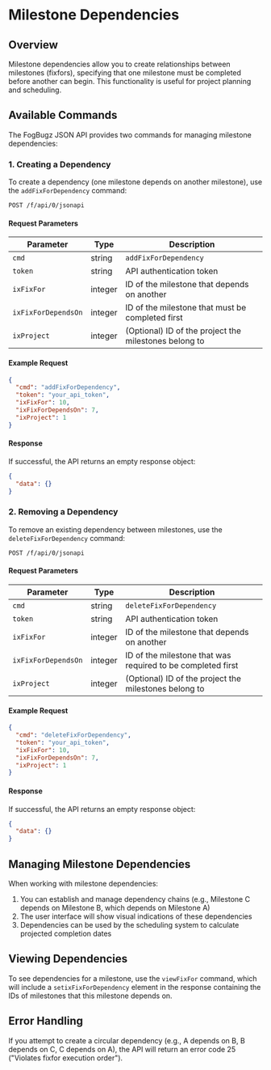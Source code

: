 # Milestone Dependencies

## Overview

Milestone dependencies allow you to create relationships between milestones (fixfors), specifying that one milestone must be completed before another can begin. This functionality is useful for project planning and scheduling.

## Available Commands

The FogBugz JSON API provides two commands for managing milestone dependencies:

### 1. Creating a Dependency

To create a dependency (one milestone depends on another milestone), use the `addFixForDependency` command:

```
POST /f/api/0/jsonapi
```

#### Request Parameters

| Parameter | Type | Description |
|-----------|------|-------------|
| `cmd` | string | `addFixForDependency` |
| `token` | string | API authentication token |
| `ixFixFor` | integer | ID of the milestone that depends on another |
| `ixFixForDependsOn` | integer | ID of the milestone that must be completed first |
| `ixProject` | integer | (Optional) ID of the project the milestones belong to |

#### Example Request

```json
{
  "cmd": "addFixForDependency",
  "token": "your_api_token",
  "ixFixFor": 10,
  "ixFixForDependsOn": 7,
  "ixProject": 1
}
```

#### Response

If successful, the API returns an empty response object:

```json
{
  "data": {}
}
```

### 2. Removing a Dependency

To remove an existing dependency between milestones, use the `deleteFixForDependency` command:

```
POST /f/api/0/jsonapi
```

#### Request Parameters

| Parameter | Type | Description |
|-----------|------|-------------|
| `cmd` | string | `deleteFixForDependency` |
| `token` | string | API authentication token |
| `ixFixFor` | integer | ID of the milestone that depends on another |
| `ixFixForDependsOn` | integer | ID of the milestone that was required to be completed first |
| `ixProject` | integer | (Optional) ID of the project the milestones belong to |

#### Example Request

```json
{
  "cmd": "deleteFixForDependency",
  "token": "your_api_token",
  "ixFixFor": 10,
  "ixFixForDependsOn": 7,
  "ixProject": 1
}
```

#### Response

If successful, the API returns an empty response object:

```json
{
  "data": {}
}
```

## Managing Milestone Dependencies

When working with milestone dependencies:

1. You can establish and manage dependency chains (e.g., Milestone C depends on Milestone B, which depends on Milestone A)
2. The user interface will show visual indications of these dependencies
3. Dependencies can be used by the scheduling system to calculate projected completion dates

## Viewing Dependencies

To see dependencies for a milestone, use the `viewFixFor` command, which will include a `setixFixForDependency` element in the response containing the IDs of milestones that this milestone depends on.

## Error Handling

If you attempt to create a circular dependency (e.g., A depends on B, B depends on C, C depends on A), the API will return an error code 25 ("Violates fixfor execution order").
